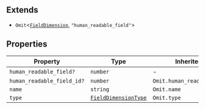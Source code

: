 ## Extends

- `Omit`\<[`FieldDimension`](../type-aliases/FieldDimension.md), `"human_readable_field"`\>

## Properties

| Property | Type | Inherited from |
| ------ | ------ | ------ |
| <a id="human_readable_field"></a> `human_readable_field?` | `number` | - |
| <a id="human_readable_field_id"></a> `human_readable_field_id?` | `number` | `Omit.human_readable_field_id` |
| <a id="name"></a> `name` | `string` | `Omit.name` |
| <a id="type"></a> `type` | [`FieldDimensionType`](../type-aliases/FieldDimensionType.md) | `Omit.type` |
